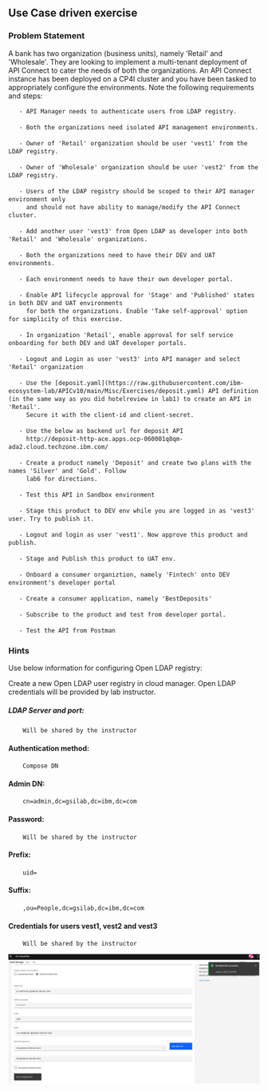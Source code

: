 ## Use Case driven exercise
### Problem Statement

A bank has two organization (business units), namely 'Retail' and 'Wholesale'. They are looking to implement a multi-tenant deployment of API Connect to cater the needs of both the organizations. An API Connect instance has been deployed on a CP4I cluster and you have been tasked to appropriately configure the environments. Note the following requirements and steps:
      
       - API Manager needs to authenticate users from LDAP registry.
       
       - Both the organizations need isolated API management environments.
       
       - Owner of 'Retail' organization should be user 'vest1' from the LDAP registry.
       
       - Owner of 'Wholesale' organization should be user 'vest2' from the LDAP registry.
       
       - Users of the LDAP registry should be scoped to their API manager environment only 
         and should not have ability to manage/modify the API Connect cluster.
         
       - Add another user 'vest3' from Open LDAP as developer into both 'Retail' and 'Wholesale' organizations.
       
       - Both the organizations need to have their DEV and UAT environments.
       
       - Each environment needs to have their own developer portal.
       
       - Enable API lifecycle approval for 'Stage' and 'Published' states in both DEV and UAT environments 
         for both the organizations. Enable 'Take self-approval' option for simplicity of this exercise.
         
       - In organization 'Retail', enable approval for self service onboarding for both DEV and UAT developer portals.
       
       - Logout and Login as user 'vest3' into API manager and select 'Retail' organization
       
       - Use the [deposit.yaml](https://raw.githubusercontent.com/ibm-ecosystem-lab/APICv10/main/Misc/Exercises/deposit.yaml) API definition (in the same way as you did hotelreview in lab1) to create an API in 'Retail'. 
         Secure it with the client-id and client-secret.
       
       - Use the below as backend url for deposit API
         http://deposit-http-ace.apps.ocp-060001q8qm-ada2.cloud.techzone.ibm.com/
         
       - Create a product namely 'Deposit' and create two plans with the names 'Silver' and 'Gold'. Follow 
         lab6 for directions.
       
       - Test this API in Sandbox environment
       
       - Stage this product to DEV env while you are logged in as 'vest3' user. Try to publish it.
       
       - Logout and login as user 'vest1'. Now approve this product and publish.
       
       - Stage and Publish this product to UAT env.
       
       - Onboard a consumer organiztion, namely 'Fintech' onto DEV environment's developer portal
       
       - Create a consumer application, namely 'BestDeposits'
       
       - Subscribe to the product and test from developer portal.
       
       - Test the API from Postman
       




### Hints
Use below information for configuring Open LDAP registry:

Create a new Open LDAP user registry in cloud manager. Open LDAP credentials will be provided by lab instructor. 

##### LDAP Server and port: 
        Will be shared by the instructor
      
#### Authentication method: 
        Compose DN
      
#### Admin DN: 
        cn=admin,dc=gsilab,dc=ibm,dc=com
      
#### Password: 
        Will be shared by the instructor
      
#### Prefix: 
        uid=
      
#### Suffix: 
        ,ou=People,dc=gsilab,dc=ibm,dc=com

#### Credentials for users vest1, vest2 and vest3
        Will be shared by the instructor
      
      

![](images/open_ldap_config.png)

